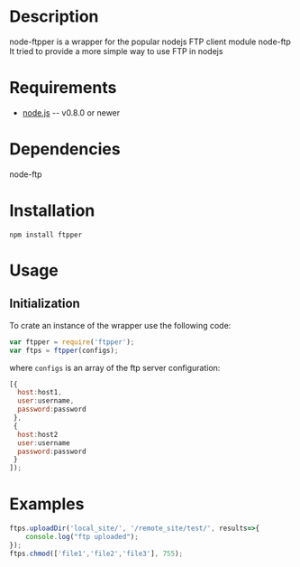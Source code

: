 # Description
node-ftpper is a wrapper for the popular nodejs FTP client module node-ftp
It tried to provide a more simple way to use FTP in nodejs


# Requirements

* [node.js](http://nodejs.org/) -- v0.8.0 or newer


# Dependencies

node-ftp

# Installation

    npm install ftpper

# Usage

## Initialization
To crate an instance of the wrapper use the following code:

```javascript
var ftpper = require('ftpper');
var ftps = ftpper(configs);
```
where `configs` is an array of the ftp server configuration:
```javascript
[{
  host:host1,
  user:username,
  password:password
 },
 {
  host:host2
  user:username
  password:password
 }
]);
```

# Examples

```javascript
ftps.uploadDir('local_site/', '/remote_site/test/', results=>{
	console.log("ftp uploaded");
});
ftps.chmod(['file1','file2','file3'], 755);
```

